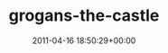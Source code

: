 ---
title:		"grogans-the-castle"
type:		"photos"
mediatype:		"upload"
location:		"TBC"
date:		"2011-04-16 18:50:29+00:00"
album:		"city"
filename:		"grogans-the-castle.md"
series:		""
cl_public_id:		"city/grogans-the-castle"
cl_version:		1497000323
format:		"tiff"
bytes:		5790984
width:		2151
height:		1440
colours:
- "#D8C4BD"
- "#261617"
- "#81706D"
- "#312A2A"
- "#7D504E"
- "#252227"
- "#10090E"
- "#141721"
- "#0C0203"
- "#876255"
- "#C5927C"
- "#CCCDDB"
- "#BE817D"
- "#737281"
- "#0C090E"
- "#050103"
- "#736770"
exposure_mode:		"Manual"
program:		"Manual"
aperture:		"2.8"
focal_length:		"11.0 mm"
iso:		"200"
shutter_speed:		"1/500"
metering:		"Center-weighted average"
flash:		"No Flash"
white_balance:		"As Shot"
colour_temp:		"5450"
has_crop:		"true"
orientation:		"Horizontal (normal)"
camera_model:		"NIKON D200"
lens_info:		"11-16mm f/2.8"
artist:		"No artist info"
x_resolution:		"300"
y_resolution:		"300"
---